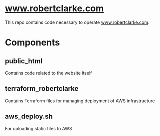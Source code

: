 # www.robertclarke.com
This repo contains code necessary to operate www.robertclarke.com.

# Components
## public_html
Contains code related to the website itself
## terraform_robertclarke
Contains Terraform files for managing deployment of AWS infrastructure
## aws_deploy.sh
For uploading static files to AWS